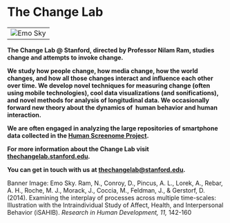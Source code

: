 # The Change Lab

| | 
|:-----|
| ![Emo Sky](https://drive.google.com/uc?id=18d_M4up54u-CDpfESQZ5EhVzS2Dsg19L)

**The Change Lab @ Stanford, directed by Professor Nilam Ram, studies change and attempts to invoke change.**

**We study how people change, how media change, how the world changes, and how all those changes interact and influence each other over time. We develop novel techniques for measuring change (often using mobile technologies), cool data visualizations (and sonifications), and novel methods for analysis of longitudinal data. We occasionally forward new theory about the dynamics of  human behavior and human interaction.**

**We are often engaged in analyzing the large repositories of smartphone data collected in the [Human Screenome Project](https://screenomics.stanford.edu).**

**For more information about the Change Lab visit [thechangelab.stanford.edu](https://thechangelab.stanford.edu).**

**You can get in touch with us at [thechangelab@stanford.edu](mailto:thechangelab@stanford.edu).**

Banner Image:
Emo Sky. Ram, N., Conroy, D., Pincus, A. L., Lorek, A., Rebar, A. H., Roche, M. J., Morack, J., Coccia, M., Feldman, J., & Gerstorf, D. (2014). Examining the interplay of processes across multiple time-scales: Illustration with the Intraindividual Study of Affect, Health, and Interpersonal Behavior (iSAHIB). *Research in Human Development, 11,* 142-160
